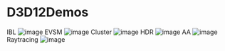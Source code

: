 # D3D12Demos
IBL
![image](https://user-images.githubusercontent.com/6214590/206663326-a20f1252-a1d2-48c8-b033-4b26069a660b.png)
EVSM
![image](https://github.com/Zswop/D3D12Demos/assets/6214590/8d7e9adf-0a8a-4f52-b6a6-5a3626c60dc5)
Cluster
![image](https://user-images.githubusercontent.com/6214590/206663951-0115af1c-3085-4ad5-99d7-bc4f1879a486.png)
HDR
![image](https://user-images.githubusercontent.com/6214590/206664185-168f5b8b-9278-466d-96c6-28f779ed4a1d.png)
AA
![image](https://user-images.githubusercontent.com/6214590/206664854-1bbcec3c-4cd2-4b6a-9b47-ed8531037967.png)
Raytracing
![image](https://github.com/Zswop/D3D12Demos/assets/6214590/ddcddf8e-f925-4f8d-9400-3273518cfd68)

